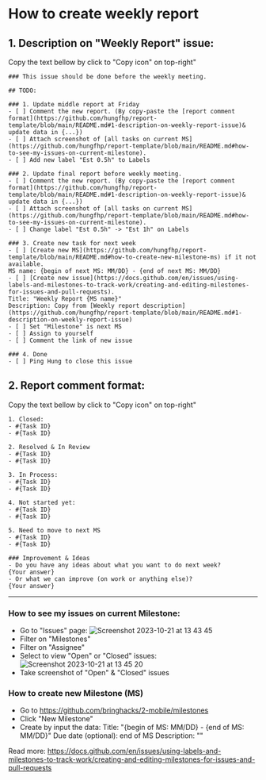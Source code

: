# How to create weekly report

## 1. Description on "Weekly Report" issue: 
Copy the text bellow by click to "Copy icon" on top-right"
```
### This issue should be done before the weekly meeting.

## TODO: 

### 1. Update middle report at Friday
- [ ] Comment the new report. (By copy-paste the [report comment format](https://github.com/hungfhp/report-template/blob/main/README.md#1-description-on-weekly-report-issue)& update data in {...})
- [ ] Attach screenshot of [all tasks on current MS](https://github.com/hungfhp/report-template/blob/main/README.md#how-to-see-my-issues-on-current-milestone). 
- [ ] Add new label "Est 0.5h" to Labels

### 2. Update final report before weekly meeting.
- [ ] Comment the new report. (By copy-paste the [report comment format](https://github.com/hungfhp/report-template/blob/main/README.md#1-description-on-weekly-report-issue)& update data in {...})
- [ ] Attach screenshot of [all tasks on current MS](https://github.com/hungfhp/report-template/blob/main/README.md#how-to-see-my-issues-on-current-milestone). 
- [ ] Change label "Est 0.5h" -> "Est 1h" on Labels

### 3. Create new task for next week
- [ ] [Create new MS](https://github.com/hungfhp/report-template/blob/main/README.md#how-to-create-new-milestone-ms) if it not available.
MS name: {begin of next MS: MM/DD} - {end of next MS: MM/DD}
- [ ] [Create new issue](https://docs.github.com/en/issues/using-labels-and-milestones-to-track-work/creating-and-editing-milestones-for-issues-and-pull-requests).
Title: "Weekly Report {MS name}"
Description: Copy from [Weekly report description](https://github.com/hungfhp/report-template/blob/main/README.md#1-description-on-weekly-report-issue)
- [ ] Set "Milestone" is next MS
- [ ] Assign to yourself
- [ ] Comment the link of new issue

### 4. Done
- [ ] Ping Hung to close this issue
```

## 2. Report comment format: 
Copy the text bellow by click to "Copy icon" on top-right"

```
1. Closed:
- #{Task ID}
- #{Task ID}

2. Resolved & In Review
- #{Task ID}
- #{Task ID}

3. In Process:
- #{Task ID}
- #{Task ID}

4. Not started yet:
- #{Task ID}
- #{Task ID}

5. Need to move to next MS
- #{Task ID}
- #{Task ID}

### Improvement & Ideas
- Do you have any ideas about what you want to do next week? 
{Your answer}
- Or what we can improve (on work or anything else)?
{Your answer}
```

----------

### How to see my issues on current Milestone: 
- Go to "Issues" page:
![Screenshot 2023-10-21 at 13 43 45](https://github.com/hungfhp/report-template/assets/18446429/8f5584ab-3a7f-431d-a2c9-e7107035e79a)
- Filter on "Milestones"
- Filter on "Assignee"
- Select to view "Open" or "Closed" issues:
![Screenshot 2023-10-21 at 13 45 20](https://github.com/hungfhp/report-template/assets/18446429/02effbec-26d0-4fcf-aee0-522b30d649b5)
- Take screenshot of "Open" & "Closed" issues

### How to create new Milestone (MS)
- Go to https://github.com/bringhacks/2-mobile/milestones
- Click "New Milestone"
- Create by input the data: 
Title: "{begin of MS: MM/DD} - {end of MS: MM/DD}"
Due date (optional): end of MS
Description: ""

Read more: https://docs.github.com/en/issues/using-labels-and-milestones-to-track-work/creating-and-editing-milestones-for-issues-and-pull-requests


